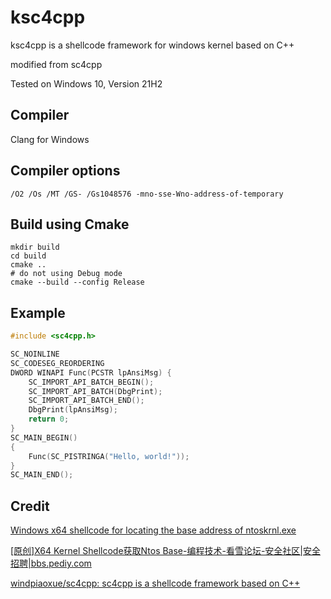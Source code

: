 # ksc4cpp
ksc4cpp is a shellcode framework for windows kernel based on C++

modified from sc4cpp

Tested on Windows 10, Version 21H2

## Compiler
Clang for Windows

## Compiler options
```
/O2 /Os /MT /GS- /Gs1048576 -mno-sse-Wno-address-of-temporary
```
## Build using Cmake
```
mkdir build
cd build
cmake ..
# do not using Debug mode
cmake --build --config Release
```

## Example
```cpp
#include <sc4cpp.h>

SC_NOINLINE
SC_CODESEG_REORDERING
DWORD WINAPI Func(PCSTR lpAnsiMsg) {
    SC_IMPORT_API_BATCH_BEGIN();
    SC_IMPORT_API_BATCH(DbgPrint);
    SC_IMPORT_API_BATCH_END();
    DbgPrint(lpAnsiMsg);
    return 0;
}
SC_MAIN_BEGIN()
{
    Func(SC_PISTRINGA("Hello, world!"));
}
SC_MAIN_END();
```

## Credit

[Windows x64 shellcode for locating the base address of ntoskrnl.exe](https://gist.github.com/Barakat/34e9924217ed81fd78c9c92d746ec9c6)

[[原创]X64 Kernel Shellcode获取Ntos Base-编程技术-看雪论坛-安全社区|安全招聘|bbs.pediy.com](https://bbs.pediy.com/thread-266744.htm)

[windpiaoxue/sc4cpp: sc4cpp is a shellcode framework based on C++](https://github.com/windpiaoxue/sc4cpp)